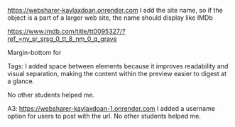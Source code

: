 https://websharer-kaylaxdoan.onrender.com
I add the site name, so if the object is a part of a larger web site, the name should display like IMDb

https://www.imdb.com/title/tt0095327/?ref_=nv_sr_srsg_0_tt_8_nm_0_q_grave

Margin-bottom for <p> Tags: I added space between elements because it improves readability and visual separation, making the content within the preview easier to digest at a glance. 

No other students helped me.


A3:
https://websharer-kaylaxdoan-1.onrender.com
I added a username option for users to post with the url.
No other students helped me.